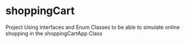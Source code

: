 # shoppingCart
Project Using interfaces and Enum Classes to be able to simulate online shopping in the shoppingCartApp Class
